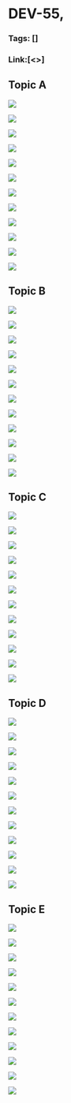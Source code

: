 # DEV-55,
### Tags: []
### Link:[<>]

## Topic A
![](../images/DEV-55/DEV-55-A1.png)

![](../images/DEV-55/DEV-55-A2.png)

![](../images/DEV-55/DEV-55-A3.png)

![](../images/DEV-55/DEV-55-A4.png)

![](../images/DEV-55/DEV-55-A5.png)

![](../images/DEV-55/DEV-55-A6.png)

![](../images/DEV-55/DEV-55-A7.png)

![](../images/DEV-55/DEV-55-A8.png)

![](../images/DEV-55/DEV-55-A9.png)

![](../images/DEV-55/DEV-55-A10.png)

![](../images/DEV-55/DEV-55-A11.png)

![](../images/DEV-55/DEV-55-A12.png)

## Topic B
![](../images/DEV-55/DEV-55-B1.png)

![](../images/DEV-55/DEV-55-B2.png)

![](../images/DEV-55/DEV-55-B3.png)

![](../images/DEV-55/DEV-55-B4.png)

![](../images/DEV-55/DEV-55-B5.png)

![](../images/DEV-55/DEV-55-B6.png)

![](../images/DEV-55/DEV-55-B7.png)

![](../images/DEV-55/DEV-55-B8.png)

![](../images/DEV-55/DEV-55-B9.png)

![](../images/DEV-55/DEV-55-B10.png)

![](../images/DEV-55/DEV-55-B11.png)

![](../images/DEV-55/DEV-55-B12.png)

## Topic C
![](../images/DEV-55/DEV-55-C1.png)

![](../images/DEV-55/DEV-55-C2.png)

![](../images/DEV-55/DEV-55-C3.png)

![](../images/DEV-55/DEV-55-C4.png)

![](../images/DEV-55/DEV-55-C5.png)

![](../images/DEV-55/DEV-55-C6.png)

![](../images/DEV-55/DEV-55-C7.png)

![](../images/DEV-55/DEV-55-C8.png)

![](../images/DEV-55/DEV-55-C9.png)

![](../images/DEV-55/DEV-55-C10.png)

![](../images/DEV-55/DEV-55-C11.png)

![](../images/DEV-55/DEV-55-C12.png)

## Topic D
![](../images/DEV-55/DEV-55-D1.png)

![](../images/DEV-55/DEV-55-D2.png)

![](../images/DEV-55/DEV-55-D3.png)

![](../images/DEV-55/DEV-55-D4.png)

![](../images/DEV-55/DEV-55-D5.png)

![](../images/DEV-55/DEV-55-D6.png)

![](../images/DEV-55/DEV-55-D7.png)

![](../images/DEV-55/DEV-55-D8.png)

![](../images/DEV-55/DEV-55-D9.png)

![](../images/DEV-55/DEV-55-D10.png)

![](../images/DEV-55/DEV-55-D11.png)

![](../images/DEV-55/DEV-55-D12.png)

## Topic E
![](../images/DEV-55/DEV-55-E1.png)

![](../images/DEV-55/DEV-55-E2.png)

![](../images/DEV-55/DEV-55-E3.png)

![](../images/DEV-55/DEV-55-E4.png)

![](../images/DEV-55/DEV-55-E5.png)

![](../images/DEV-55/DEV-55-E6.png)

![](../images/DEV-55/DEV-55-E7.png)

![](../images/DEV-55/DEV-55-E8.png)

![](../images/DEV-55/DEV-55-E9.png)

![](../images/DEV-55/DEV-55-E10.png)

![](../images/DEV-55/DEV-55-E11.png)

![](../images/DEV-55/DEV-55-E12.png)

